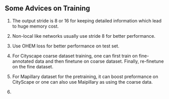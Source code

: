 ## Some Advices on Training
1. The output stride is 8 or 16 for keeping detailed information which lead to huge memory cost.

2. Non-local like networks usually use stride 8 for better performance.

3. Use OHEM loss for better performance on test set.

4. For Cityscape coarse dataset training, one can first train on fine-annotated data and then finetune on coarse dataset. 
Finally, re-finetune on the fine dataset.

5. For Mapillary dataset for the pretraining, it can boost preformance on CityScape or one can also use Maipillary as using the coarse data.

6. 